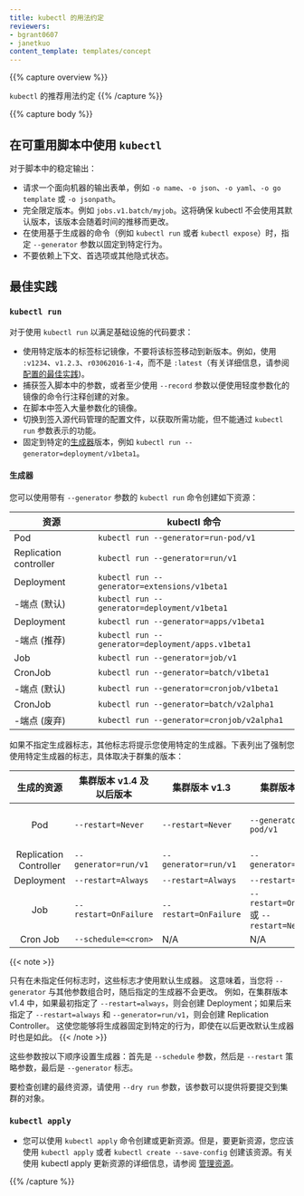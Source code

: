 ```yaml
---
title: kubectl 的用法约定
reviewers:
- bgrant0607
- janetkuo
content_template: templates/concept
---
```


<!--
---
title: kubectl Usage Conventions
reviewers:
- bgrant0607
- janetkuo
content_template: templates/concept
---
-->

{{% capture overview %}}
<!--
Recommended usage conventions for `kubectl`.
-->
`kubectl` 的推荐用法约定
{{% /capture %}}

{{% capture body %}}

<!--
## Using `kubectl` in Reusable Scripts
-->
## 在可重用脚本中使用 `kubectl`

<!--
For a stable output in a script:
-->
对于脚本中的稳定输出：

<!--
* Request one of the machine-oriented output forms, such as `-o name`, `-o json`, `-o yaml`, `-o go-template`, or `-o jsonpath`.
* Fully-qualify the version. For example, `jobs.v1.batch/myjob`. This will ensure that kubectl does not use its default version that can change over time.
* Specify the `--generator` flag to pin to a specific behavior when you use generator-based commands such as `kubectl run` or `kubectl expose`.
* Don't rely on context, preferences, or other implicit states.
-->

* 请求一个面向机器的输出表单，例如 `-o name`、`-o json`、`-o yaml`、`-o go template` 或 `-o jsonpath`。
* 完全限定版本。例如 `jobs.v1.batch/myjob`。这将确保 kubectl 不会使用其默认版本，该版本会随着时间的推移而更改。
* 在使用基于生成器的命令（例如 `kubectl run` 或者 `kubectl expose`）时，指定 `--generator` 参数以固定到特定行为。
* 不要依赖上下文、首选项或其他隐式状态。

<!--
## Best Practices
-->
## 最佳实践

### `kubectl run`

<!--
For `kubectl run` to satisfy infrastructure as code:
-->
对于使用 `kubectl run` 以满足基础设施的代码要求：

<!--
* Tag the image with a version-specific tag and don't move that tag to a new version. For example, use `:v1234`, `v1.2.3`, `r03062016-1-4`, rather than `:latest` (For more information, see [Best Practices for Configuration](/docs/concepts/configuration/overview/#container-images)).
* Capture the parameters in a checked-in script, or at least use `--record` to annotate the created objects with the command line for an image that is lightly parameterized.
* Check in the script for an image that is heavily parameterized.
* Switch to configuration files checked into source control for features that are needed, but not expressible via `kubectl run` flags.
* Pin to a specific [generator](#generators) version, such as `kubectl run --generator=deployment/v1beta1`.
-->

* 使用特定版本的标签标记镜像，不要将该标签移动到新版本。例如，使用 `:v1234`、`v1.2.3`、`r03062016-1-4`，而不是 `:latest`（有关详细信息，请参阅[配置的最佳实践](/docs/concepts/configuration/overview/#container-images))。
* 捕获签入脚本中的参数，或者至少使用 `--record` 参数以便使用轻度参数化的镜像的命令行注释创建的对象。
* 在脚本中签入大量参数化的镜像。
* 切换到签入源代码管理的配置文件，以获取所需功能，但不能通过 `kubectl run` 参数表示的功能。
* 固定到特定的[生成器](#生成器)版本，例如 `kubectl run --generator=deployment/v1beta1`。

<!--
#### Generators
-->
#### 生成器

<!--
You can create the following resources using `kubectl run` with the `--generator` flag:
-->
您可以使用带有 `--generator` 参数的 `kubectl run` 命令创建如下资源：

<!--
| Resource                        | kubectl command                                   |
|---------------------------------|---------------------------------------------------|
| Pod                             | `kubectl run --generator=run-pod/v1`              |
| Replication controller          | `kubectl run --generator=run/v1`                  |
| Deployment                      | `kubectl run --generator=extensions/v1beta1`      |
|  -for an endpoint (default)     | `kubectl run --generator=deployment/v1beta1`      |
| Deployment                      | `kubectl run --generator=apps/v1beta1`            |
|  -for an endpoint (recommended) | `kubectl run --generator=deployment/apps.v1beta1` |
| Job                             | `kubectl run --generator=job/v1`                  |
| CronJob                         | `kubectl run --generator=batch/v1beta1`           |
|  -for an endpoint (default)     | `kubectl run --generator=cronjob/v1beta1`         |
| CronJob                         | `kubectl run --generator=batch/v2alpha1`          |
|  -for an endpoint (deprecated)  | `kubectl run --generator=cronjob/v2alpha1`        |
-->

| 资源                             | kubectl 命令                                      |
|---------------------------------|---------------------------------------------------|
| Pod                             | `kubectl run --generator=run-pod/v1`              |
| Replication controller          | `kubectl run --generator=run/v1`                  |
| Deployment                      | `kubectl run --generator=extensions/v1beta1`      |
|  -端点 (默认)     | `kubectl run --generator=deployment/v1beta1`      |
| Deployment                      | `kubectl run --generator=apps/v1beta1`            |
|  -端点 (推荐) | `kubectl run --generator=deployment/apps.v1beta1` |
| Job                             | `kubectl run --generator=job/v1`                  |
| CronJob                         | `kubectl run --generator=batch/v1beta1`           |
|  -端点 (默认)     | `kubectl run --generator=cronjob/v1beta1`         |
| CronJob                         | `kubectl run --generator=batch/v2alpha1`          |
|  -端点 (废弃)  | `kubectl run --generator=cronjob/v2alpha1`        |



<!--
If you do not specify a generator flag, other flags prompt you to use a specific generator. The following table lists the flags that force you to use specific generators, depending on the version of the cluster:
-->
如果不指定生成器标志，其他标志将提示您使用特定的生成器。下表列出了强制您使用特定生成器的标志，具体取决于群集的版本：

<!--
|   Generated Resource   | Cluster v1.4 and later | Cluster v1.3          | Cluster v1.2                               | Cluster v1.1 and earlier                   |
|:----------------------:|------------------------|-----------------------|--------------------------------------------|--------------------------------------------|
| Pod                    | `--restart=Never`      | `--restart=Never`     | `--generator=run-pod/v1`                   | `--restart=OnFailure` OR `--restart=Never` |
| Replication Controller | `--generator=run/v1`   | `--generator=run/v1`  | `--generator=run/v1`                       | `--restart=Always`                         |
| Deployment             | `--restart=Always`     | `--restart=Always`    | `--restart=Always`                         | N/A                                        |
| Job                    | `--restart=OnFailure`  | `--restart=OnFailure` | `--restart=OnFailure` OR `--restart=Never` | N/A                                        |
| Cron Job               | `--schedule=<cron>`    | N/A                   | N/A                                        | N/A                                        |
-->

|   生成的资源            | 集群版本 v1.4 及以后版本 | 集群版本 v1.3          | 集群版本 v1.2                               | 集群版本 v1.1 及更早                   |
|:----------------------:|------------------------|-----------------------|--------------------------------------------|--------------------------------------------|
| Pod                    | `--restart=Never`      | `--restart=Never`     | `--generator=run-pod/v1`                   | `--restart=OnFailure` 或 `--restart=Never` |
| Replication Controller | `--generator=run/v1`   | `--generator=run/v1`  | `--generator=run/v1`                       | `--restart=Always`                         |
| Deployment             | `--restart=Always`     | `--restart=Always`    | `--restart=Always`                         | N/A                                        |
| Job                    | `--restart=OnFailure`  | `--restart=OnFailure` | `--restart=OnFailure` 或 `--restart=Never` | N/A                                        |
| Cron Job               | `--schedule=<cron>`    | N/A                   | N/A                                        | N/A                                        |

{{< note >}}
<!--
These flags use a default generator only when you have not specified any flag.
This means that when you combine `--generator` with other flags the generator that you specified later does not change. For example, in a cluster v1.4, if you initially specify
`--restart=Always`, a Deployment is created; if you later specify `--restart=Always`
and `--generator=run/v1`, a Replication Controller is created.
This enables you to pin to a specific behavior with the generator,
even when the default generator is changed later.
-->
只有在未指定任何标志时，这些标志才使用默认生成器。
这意味着，当您将 `--generator` 与其他参数组合时，随后指定的生成器不会更改。
例如，在集群版本 v1.4 中，如果最初指定了 `--restart=always`，则会创建 Deployment；如果后来指定了 `--restart=always` 和 `--generator=run/v1`，则会创建 Replication Controller。
这使您能够将生成器固定到特定的行为，即使在以后更改默认生成器时也是如此。
{{< /note >}}

<!--
The flags set the generator in the following order: first the `--schedule` flag, then the `--restart` policy flag, and finally the `--generator` flag.
-->
这些参数按以下顺序设置生成器：首先是 `--schedule` 参数，然后是 `--restart` 策略参数，最后是 `--generator` 标志。

<!--
To check the final resource that was created, use the `--dry-run`
flag, which provides the object to be submitted to the cluster.
-->
要检查创建的最终资源，请使用 `--dry run` 参数，该参数可以提供将要提交到集群的对象。

### `kubectl apply`

<!--
* You can use `kubectl apply` to create or update resources. However, to update a resource you should have created the resource by using `kubectl apply` or `kubectl create --save-config`. For more information about using kubectl apply to update resources, see [Managing Resources](/docs/concepts/cluster-administration/manage-deployment/#kubectl-apply).
-->

* 您可以使用 `kubectl apply` 命令创建或更新资源。但是，要更新资源，您应该使用 `kubectl apply` 或者 `kubectl create --save-config` 创建该资源。有关使用 kubectl apply 更新资源的详细信息，请参阅 [管理资源](/docs/concepts/cluster-administration/manage-deployment/#kubectl-apply)。

{{% /capture %}}

